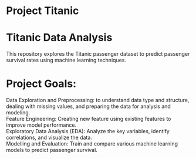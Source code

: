 # Project Titanic
# Titanic Data Analysis

This repository explores the Titanic passenger dataset to predict passenger survival rates using machine learning techniques.

# Project Goals:
Data Exploration and Preprocessing: to understand data type and structure, dealing with missing values, and preparing the data for analysis and modeling.
<br/>
Feature Engineering: Creating new feature using existing features to improve model performance.
<br/>
Exploratory Data Analysis (EDA): Analyze the key variables, identify correlations, and visualize the data.
<br/>
Modelling and Evaluation: Train and compare various machine learning models to predict passenger survival.
